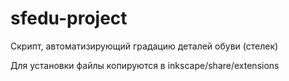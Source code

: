 # sfedu-project

Скрипт, автоматизирующий градацию деталей обуви (стелек)

Для установки файлы копируются в inkscape/share/extensions
